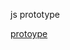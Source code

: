 
js prototype 



[protoype](https://github.com//DotanTalitman/Js_Prototype/blob/master/protoype.png)
